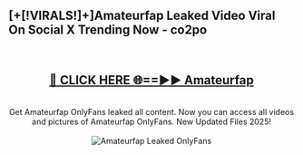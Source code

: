 <h2>[+[!VIRALS!]+]Amateurfap Leaked Video Viral On Social X Trending Now - co2po</h2>
<br>
<div align="center">
<h2><a href="https://libra.edu.pl?Amateurfap" rel="nofollow">🔴 CLICK HERE 🌐==►► Amateurfap</a></h2>
<br>
Get Amateurfap OnlyFans leaked all content. Now you can access all videos and pictures of Amateurfap OnlyFans. New Updated Files 2025!
<br>
<br>
<a href="https://libra.edu.pl?Amateurfap" rel="nofollow" data-target="animated-image.originalLink"><img src="https://i.ibb.co.com/WyWwxjT/player-gif2.gif" alt="Amateurfap Leaked OnlyFans" style="max-width: 100%; display: inline-block;" data-target="animated-image.originalImage"></a>
</div>
<br>